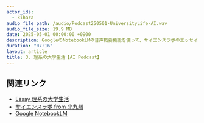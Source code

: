 ```yaml
---
actor_ids:
  - kihara
audio_file_path: /audio/Podcast250501-UniversityLife-AI.wav
audio_file_size: 19.9 MB
date: 2025-05-01 00:00:00 +0900
description: GoogleのNotebookLMの音声概要機能を使って、サイエンスラボのエッセイ「理系の大学生活」のPodcastを生成しました。理系の大学に進んだ場合の大学生活の様子がよくわかると思います。ぜひ聞いてみてください。　
duration: "07:16"
layout: article
title: 3. 理系の大学生活【AI Podcast】
---
```


## 関連リンク

- [Essay 理系の大学生活](https://www.kitakyusciencegirl.org/2021/03/31/essay-%E7%90%86%E7%B3%BB%E3%81%AE%E5%A4%A7%E5%AD%A6%E7%94%9F%E6%B4%BB/)
- [サイエンスラボ from 北九州](https://www.kitakyusciencegirl.org)
- [Google NotebookLM](https://notebooklm.google/)

